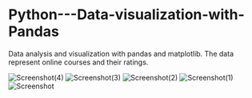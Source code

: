 # Python---Data-visualization-with-Pandas

Data analysis and visualization with pandas and matplotlib.
The data represent online courses and their ratings.

![Screenshot(4)](https://user-images.githubusercontent.com/64350200/159175539-883a5653-7cba-4352-b88b-c7f0ca12665b.png)
![Screenshot(3)](https://user-images.githubusercontent.com/64350200/159175550-7be486bf-705f-4ad0-ba1c-bb7ae8643b4a.png)
![Screenshot(2)](https://user-images.githubusercontent.com/64350200/159175553-f5cc6ad5-b2c6-4b81-a18f-fb5e100b4c38.png)
![Screenshot(1)](https://user-images.githubusercontent.com/64350200/159175559-74c5849a-3b15-4385-92a0-b833d928cd41.png)
![Screenshot](https://user-images.githubusercontent.com/64350200/159175564-8d8598c5-d1c2-44ee-b84b-cdb7c8c8021b.png)
